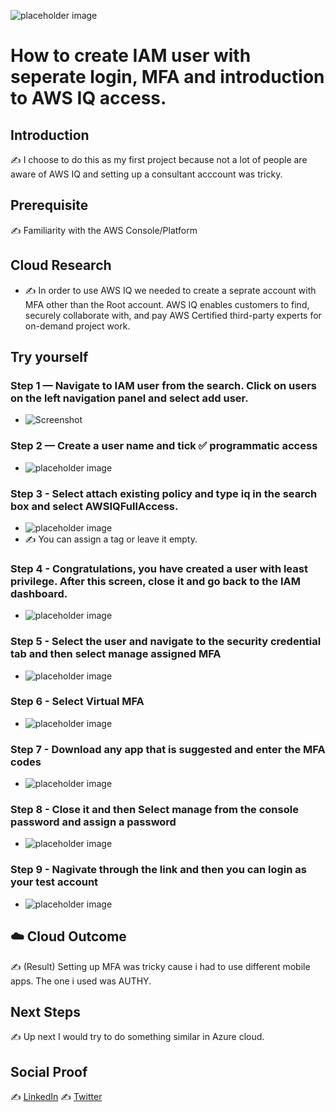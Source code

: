 ![placeholder image](images/banner.png)

# How to create IAM user with seperate login, MFA and introduction to AWS IQ access. 

## Introduction

✍️ I choose to do this as my first project because not a lot of people are aware of AWS IQ and setting up a consultant acccount was tricky.

## Prerequisite

✍️ Familiarity with the AWS Console/Platform

## Cloud Research

- ✍️ In order to use AWS IQ we needed to create a seprate account with MFA other than the Root account. AWS IQ enables customers to find, securely collaborate with, and pay AWS Certified third-party experts for on-demand project work.

## Try yourself

### Step 1 — Navigate to IAM user from the search. Click on users on the left navigation panel and select add user.
- ![Screenshot](images/step-1.png)

### Step 2 — Create a user name and tick ✅ programmatic access
- ![placeholder image](images/step-2.png)

### Step 3 - Select attach existing policy and type **iq** in the search box and select AWSIQFullAccess.
- ![placeholder image](images/step-3.png)
- ✍️ You can assign a tag or leave it empty.

### Step 4 - Congratulations, you have created a user with least privilege. After this screen, close it and go back to the IAM dashboard.
- ![placeholder image](images/step-6.png)

### Step 5 - Select the user and navigate to the security credential tab and then select manage assigned MFA
- ![placeholder image](images/step-6.png)
    
### Step 6 - Select Virtual MFA 
- ![placeholder image](images/step-8.png)

### Step 7 - Download any app that is suggested and enter the MFA codes
- ![placeholder image](images/step-2.png)

### Step 8 - Close it and then Select manage from the console password and assign a password
- ![placeholder image](images/step-9.png)

### Step 9 - Nagivate through the link and then you can login as your test account
- ![placeholder image](images/step-9.png)

## ☁️ Cloud Outcome

✍️ (Result) Setting up MFA was tricky cause i had to use different mobile apps. The one i used was AUTHY. 

## Next Steps

✍️ Up next I would try to do something similar in Azure cloud.

## Social Proof

✍️ [LinkedIn](link)
✍️ [Twitter](link)


